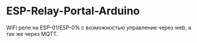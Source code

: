 # ESP-Relay-Portal-Arduino

WiFi реле на ESP-01/ESP-01s с возможностью управление через web, а так же через MQTT.
